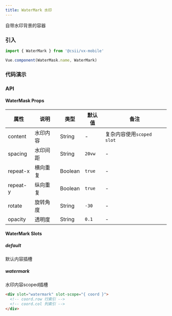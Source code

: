 ```yaml
---
title: WaterMark 水印
---
```


自带水印背景的容器

### 引入

```javascript
import { WaterMark } from '@csii/vx-mobile'

Vue.component(WaterMask.name, WaterMark)
```

### 代码演示
<!-- DEMO -->

### API

#### WaterMask Props
|属性 | 说明 | 类型 | 默认值 | 备注 |
|----|-----|------|------ |------|
|content|水印内容|String|-|复杂内容使用`scoped slot`|
|spacing|水印间距|String|`20vw`|-|
|repeat-x|横向重复|Boolean|`true`|-|
|repeat-y|纵向重复|Boolean|`true`|-|
|rotate|旋转角度|String|`-30`|-|
|opacity|透明度|String|`0.1`|-|

#### WaterMark Slots

##### default
默认内容插槽

##### watermark
水印内容scoped插槽

```html
<div slot="watermark" slot-scope="{ coord }">
  <!-- coord.row 行索引 -->
  <!-- coord.col 列索引 -->
</div>
```
